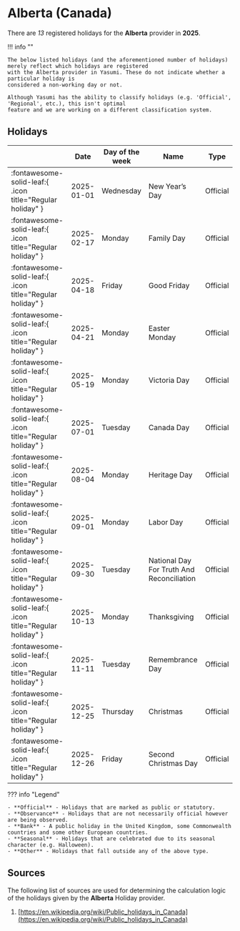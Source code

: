 # Alberta (Canada)

There are _13_ registered holidays for the **Alberta** provider in **2025**.

!!! info ""

    The below listed holidays (and the aforementioned number of holidays) merely reflect which holidays are registered
    with the Alberta provider in Yasumi. These do not indicate whether a particular holiday is
    considered a non-working day or not.

    Although Yasumi has the ability to classify holidays (e.g. 'Official', 'Regional', etc.), this isn't optimal
    feature and we are working on a different classification system.

## Holidays

|     | Date | Day of the week | Name | Type |
| --- | ---- | --------------- | ---- | ---- |
| :fontawesome-solid-leaf:{ .icon title="Regular holiday" } | 2025-01-01 | Wednesday | New Year’s Day | Official |
| :fontawesome-solid-leaf:{ .icon title="Regular holiday" } | 2025-02-17 | Monday | Family Day | Official |
| :fontawesome-solid-leaf:{ .icon title="Regular holiday" } | 2025-04-18 | Friday | Good Friday | Official |
| :fontawesome-solid-leaf:{ .icon title="Regular holiday" } | 2025-04-21 | Monday | Easter Monday | Official |
| :fontawesome-solid-leaf:{ .icon title="Regular holiday" } | 2025-05-19 | Monday | Victoria Day | Official |
| :fontawesome-solid-leaf:{ .icon title="Regular holiday" } | 2025-07-01 | Tuesday | Canada Day | Official |
| :fontawesome-solid-leaf:{ .icon title="Regular holiday" } | 2025-08-04 | Monday | Heritage Day | Official |
| :fontawesome-solid-leaf:{ .icon title="Regular holiday" } | 2025-09-01 | Monday | Labor Day | Official |
| :fontawesome-solid-leaf:{ .icon title="Regular holiday" } | 2025-09-30 | Tuesday | National Day For Truth And Reconciliation | Official |
| :fontawesome-solid-leaf:{ .icon title="Regular holiday" } | 2025-10-13 | Monday | Thanksgiving | Official |
| :fontawesome-solid-leaf:{ .icon title="Regular holiday" } | 2025-11-11 | Tuesday | Remembrance Day | Official |
| :fontawesome-solid-leaf:{ .icon title="Regular holiday" } | 2025-12-25 | Thursday | Christmas | Official |
| :fontawesome-solid-leaf:{ .icon title="Regular holiday" } | 2025-12-26 | Friday | Second Christmas Day | Official |

??? info "Legend"

    - **Official** - Holidays that are marked as public or statutory.
    - **Observance** - Holidays that are not necessarily official however are being observed.
    - **Bank** - A public holiday in the United Kingdom, some Commonwealth countries and some other European countries.
    - **Seasonal** - Holidays that are celebrated due to its seasonal character (e.g. Halloween).
    - **Other** - Holidays that fall outside any of the above type.

## Sources

The following list of sources are used for determining the calculation logic of
the holidays given by the **Alberta** Holiday provider.


1. [https://en.wikipedia.org/wiki/Public_holidays_in_Canada](https://en.wikipedia.org/wiki/Public_holidays_in_Canada)
   